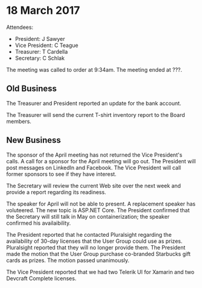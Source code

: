 # 18 March 2017
Attendees:
* President: J Sawyer
* Vice President: C Teague
* Treasurer: T Cardella
* Secretary: C Schlak

The meeting was called to order at 9:34am.
The meeting ended at ???.

## Old Business

The Treasurer and President reported an update for the bank account.

The Treasurer will send the current T-shirt inventory report to the Board members.

## New Business

The sponsor of the April meeting has not returned the Vice President's calls. A call for a sponsor for the April
meeting will go out. The President will post messages on LinkedIn and Facebook. The Vice President will call
former sponsors to see if they have interest.

The Secretary will review the current Web site over the next week and provide a report regarding its readiness.

The speaker for April will not be able to present. A replacement speaker has voluteered. The new topic is ASP.NET
Core. The President confirmed that the Secretary will still talk in May on containerization; the speaker confirmed
his availaibility.

The President reported that he contacted Pluralsight regarding the availability of 30-day licenses that the User
Group could use as prizes. Pluralsight reported that they will no longer provide them. The President made the motion
that the User Group purchase co-branded Starbucks gift cards as prizes. The motion passed unanimously.

The Vice President reported that we had two Telerik UI for Xamarin and two Devcraft Complete licenses.
